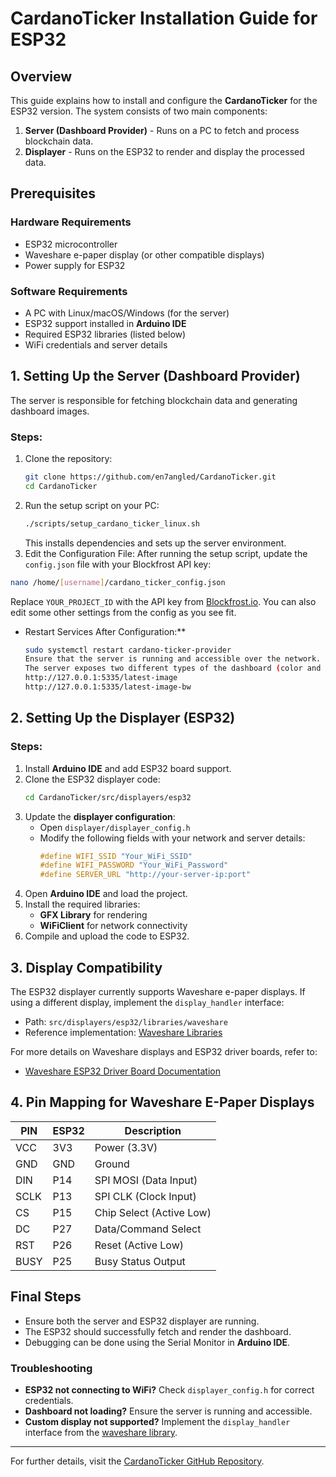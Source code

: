 # CardanoTicker Installation Guide for ESP32

## Overview
This guide explains how to install and configure the **CardanoTicker** for the ESP32 version. The system consists of two main components:
1. **Server (Dashboard Provider)** - Runs on a PC to fetch and process blockchain data.
2. **Displayer** - Runs on the ESP32 to render and display the processed data.

## Prerequisites
### Hardware Requirements
- ESP32 microcontroller
- Waveshare e-paper display (or other compatible displays)
- Power supply for ESP32

### Software Requirements
- A PC with Linux/macOS/Windows (for the server)
- ESP32 support installed in **Arduino IDE**
- Required ESP32 libraries (listed below)
- WiFi credentials and server details

## 1. Setting Up the Server (Dashboard Provider)
The server is responsible for fetching blockchain data and generating dashboard images.

### Steps:
1. Clone the repository:
   ```sh
   git clone https://github.com/en7angled/CardanoTicker.git
   cd CardanoTicker
   ```
2. Run the setup script on your PC:
   ```sh
   ./scripts/setup_cardano_ticker_linux.sh
   ```
   This installs dependencies and sets up the server environment.
3. Edit the Configuration File:
  After running the setup script, update the `config.json` file with your Blockfrost API key:
  ```bash
  nano /home/[username]/cardano_ticker_config.json
  ```
  Replace `YOUR_PROJECT_ID` with the API key from [Blockfrost.io](https://blockfrost.io/).
  You can also edit some other settings from the config as you see fit.

- Restart Services After Configuration:**
  ```bash
  sudo systemctl restart cardano-ticker-provider
  Ensure that the server is running and accessible over the network. 
  The server exposes two different types of the dashboard (color and bw):
  http://127.0.0.1:5335/latest-image
  http://127.0.0.1:5335/latest-image-bw

## 2. Setting Up the Displayer (ESP32)
### Steps:
1. Install **Arduino IDE** and add ESP32 board support.
2. Clone the ESP32 displayer code:
   ```sh
   cd CardanoTicker/src/displayers/esp32
   ```
3. Update the **displayer configuration**:
   - Open `displayer/displayer_config.h`
   - Modify the following fields with your network and server details:
     ```cpp
     #define WIFI_SSID "Your_WiFi_SSID"
     #define WIFI_PASSWORD "Your_WiFi_Password"
     #define SERVER_URL "http://your-server-ip:port"
     ```
4. Open **Arduino IDE** and load the project.
5. Install the required libraries:
   - **GFX Library** for rendering
   - **WiFiClient** for network connectivity
6. Compile and upload the code to ESP32.

## 3. Display Compatibility
The ESP32 displayer currently supports Waveshare e-paper displays. If using a different display, implement the `display_handler` interface:
- Path: `src/displayers/esp32/libraries/waveshare`
- Reference implementation: [Waveshare Libraries](https://github.com/en7angled/CardanoTicker/tree/main/src/displayers/esp32/libraries/waveshare)

For more details on Waveshare displays and ESP32 driver boards, refer to:
- [Waveshare ESP32 Driver Board Documentation](https://www.waveshare.com/wiki/E-Paper_ESP32_Driver_Board)

## 4. Pin Mapping for Waveshare E-Paper Displays
| PIN  | ESP32  | Description |
|------|--------|-------------|
| VCC  | 3V3    | Power (3.3V) |
| GND  | GND    | Ground |
| DIN  | P14    | SPI MOSI (Data Input) |
| SCLK | P13    | SPI CLK (Clock Input) |
| CS   | P15    | Chip Select (Active Low) |
| DC   | P27    | Data/Command Select |
| RST  | P26    | Reset (Active Low) |
| BUSY | P25    | Busy Status Output |

## Final Steps
- Ensure both the server and ESP32 displayer are running.
- The ESP32 should successfully fetch and render the dashboard.
- Debugging can be done using the Serial Monitor in **Arduino IDE**.

### Troubleshooting
- **ESP32 not connecting to WiFi?** Check `displayer_config.h` for correct credentials.
- **Dashboard not loading?** Ensure the server is running and accessible.
- **Custom display not supported?** Implement the `display_handler` interface from the [waveshare library](https://github.com/en7angled/CardanoTicker/tree/main/src/displayers/esp32/libraries/waveshare).

---
For further details, visit the [CardanoTicker GitHub Repository](https://github.com/en7angled/CardanoTicker).

